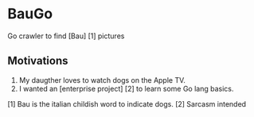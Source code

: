 # BauGo

Go crawler to find [Bau] [1] pictures

## Motivations

1. My daugther loves to watch dogs on the Apple TV.
2. I wanted an [enterprise project] [2] to learn some Go lang basics.



  [1] Bau is the italian childish word to indicate dogs.
  [2] Sarcasm intended
